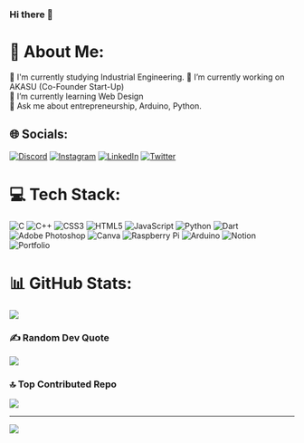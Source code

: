 ### Hi there 👋

# 💫 About Me:
🔭 I'm currently studying Industrial Engineering.
🔭 I’m currently working on AKASU (Co-Founder Start-Up)<br>🌱 I’m currently learning Web Design<br>💬 Ask me about entrepreneurship, Arduino, Python.


## 🌐 Socials:
[![Discord](https://img.shields.io/badge/Discord-%237289DA.svg?logo=discord&logoColor=white)](https://discord.gg/nBKwXkjR) [![Instagram](https://img.shields.io/badge/Instagram-%23E4405F.svg?logo=Instagram&logoColor=white)](https://instagram.com/ahmetkagan.o) [![LinkedIn](https://img.shields.io/badge/LinkedIn-%230077B5.svg?logo=linkedin&logoColor=white)](https://linkedin.com/in/ahmet-kağan-örün-80955b238) [![Twitter](https://img.shields.io/badge/Twitter-%231DA1F2.svg?logo=Twitter&logoColor=white)](https://twitter.com/Alphas_35) 

# 💻 Tech Stack:
![C](https://img.shields.io/badge/c-%2300599C.svg?style=for-the-badge&logo=c&logoColor=white) ![C++](https://img.shields.io/badge/c++-%2300599C.svg?style=for-the-badge&logo=c%2B%2B&logoColor=white) ![CSS3](https://img.shields.io/badge/css3-%231572B6.svg?style=for-the-badge&logo=css3&logoColor=white) ![HTML5](https://img.shields.io/badge/html5-%23E34F26.svg?style=for-the-badge&logo=html5&logoColor=white) ![JavaScript](https://img.shields.io/badge/javascript-%23323330.svg?style=for-the-badge&logo=javascript&logoColor=%23F7DF1E) ![Python](https://img.shields.io/badge/python-3670A0?style=for-the-badge&logo=python&logoColor=ffdd54) ![Dart](https://img.shields.io/badge/dart-%230175C2.svg?style=for-the-badge&logo=dart&logoColor=white) ![Adobe Photoshop](https://img.shields.io/badge/adobephotoshop-%2331A8FF.svg?style=for-the-badge&logo=adobephotoshop&logoColor=white) ![Canva](https://img.shields.io/badge/Canva-%2300C4CC.svg?style=for-the-badge&logo=Canva&logoColor=white) ![Raspberry Pi](https://img.shields.io/badge/-RaspberryPi-C51A4A?style=for-the-badge&logo=Raspberry-Pi) ![Arduino](https://img.shields.io/badge/-Arduino-00979D?style=for-the-badge&logo=Arduino&logoColor=white) ![Notion](https://img.shields.io/badge/Notion-%23000000.svg?style=for-the-badge&logo=notion&logoColor=white) ![Portfolio](https://img.shields.io/badge/Portfolio-%23000000.svg?style=for-the-badge&logo=firefox&logoColor=#FF7139)
# 📊 GitHub Stats:
![](https://github-readme-stats.vercel.app/api/top-langs/?username=Alphas35&theme=nord&hide_border=false&include_all_commits=true&count_private=true&layout=compact)

### ✍️ Random Dev Quote
![](https://quotes-github-readme.vercel.app/api?type=horizontal&theme=radical)

### 🔝 Top Contributed Repo
![](https://github-contributor-stats.vercel.app/api?username=Alphas35&limit=5&theme=dark&combine_all_yearly_contributions=true)

---
[![](https://visitcount.itsvg.in/api?id=Alphas35&icon=0&color=0)](https://visitcount.itsvg.in)

<!-- Proudly created with GPRM ( https://gprm.itsvg.in ) -->
